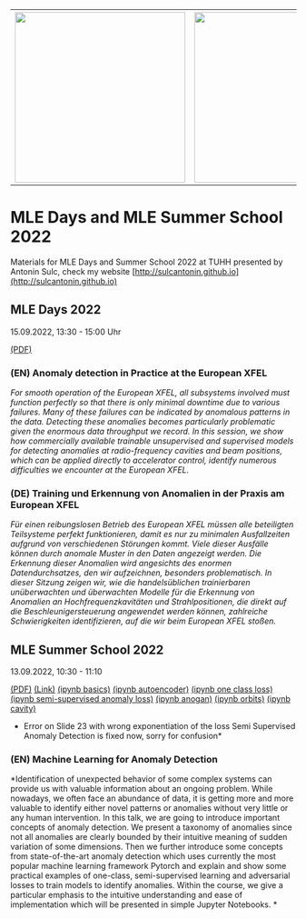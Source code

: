 <table>
  <tr>
    <th>
      <a href="https://www.mle-days.hamburg"><img src="https://www.mle-days.hamburg/assets/images/logo_mle_days_horizontal_white_22.svg"  width="300"></a>
     </th>
    <th> 
       <a href="https://www.mle-school.hamburg"><img src="https://mle-school.hamburg/assets/images/logo_mle_summer_school22_white.svg"  width="300"></a>
    </th>
  </tr>
</table>

# MLE Days and MLE Summer School 2022

Materials for MLE Days and Summer School 2022 at TUHH presented by Antonin Sulc, check my website [http://sulcantonin.github.io](http://sulcantonin.github.io)

## MLE Days 2022
15.09.2022, 13:30 - 15:00 Uhr

[(PDF)](https://github.com/sulcantonin/MLE2022/blob/main/MLE_Days.pdf)

### (EN) Anomaly detection in Practice at the European XFEL
*For smooth operation of the European XFEL, all subsystems involved must function perfectly so that there is only minimal downtime due to various failures. Many of these failures can be indicated by anomalous patterns in the data. Detecting these anomalies becomes particularly problematic given the enormous data throughput we record. In this session, we show how commercially available trainable unsupervised and supervised models for detecting anomalies at radio-frequency cavities and beam positions, which can be applied directly to accelerator control, identify numerous difficulties we encounter at the European XFEL.*

### (DE) Training und Erkennung von Anomalien in der Praxis am European XFEL
*Für einen reibungslosen Betrieb des European XFEL müssen alle beteiligten Teilsysteme perfekt funktionieren, damit es nur zu minimalen Ausfallzeiten aufgrund von verschiedenen Störungen kommt. Viele dieser Ausfälle können durch anomale Muster in den Daten angezeigt werden. Die Erkennung dieser Anomalien wird angesichts des enormen Datendurchsatzes, den wir aufzeichnen, besonders problematisch. In dieser Sitzung zeigen wir, wie die handelsüblichen trainierbaren unüberwachten und überwachten Modelle für die Erkennung von Anomalien an Hochfrequenzkavitäten und Strahlpositionen, die direkt auf die Beschleunigersteuerung angewendet werden können, zahlreiche Schwierigkeiten identifizieren, auf die wir beim European XFEL stoßen.*


## MLE Summer School 2022
13.09.2022, 10:30 - 11:10 

[(PDF)](https://github.com/sulcantonin/MLE2022/blob/main/MLE_Days.pdf) [(Link)](https://mle-school.hamburg/use-case-desy-i.html) [(ipynb basics)](https://github.com/sulcantonin/MLE2022/blob/main/MLE_Basics.ipynb) [(ipynb autoencoder)](https://github.com/sulcantonin/MLE2022/blob/main/MLE_Autoenc.ipynb) [(ipynb one class loss)](https://github.com/sulcantonin/MLE2022/blob/main/MLE_OCL.ipynb) [(ipynb semi-supervised anomaly loss)](https://github.com/sulcantonin/MLE2022/blob/main/MLE_SAD.ipynb) [(ipynb anogan)](https://github.com/sulcantonin/MLE2022/blob/main/MLE_GAN.ipynb) [(ipynb orbits)](https://github.com/sulcantonin/MLE2022/blob/main/MLE_orbits.ipynb) [(ipynb cavity)](https://github.com/sulcantonin/MLE2022/blob/main/MLE_cavity.ipynb)

* Error on Slide 23 with wrong exponentiation of the loss Semi Supervised Anomaly Detection is fixed now, sorry for confusion*

### (EN) Machine Learning for Anomaly Detection
*Identification of unexpected behavior of some complex systems can provide us with valuable information about an ongoing problem. While nowadays, we often face an abundance of data, it is getting more and more valuable to identify either novel patterns or anomalies without very little or any human intervention. In this talk, we are going to introduce important concepts of anomaly detection. We present a taxonomy of anomalies since not all anomalies are clearly bounded by their intuitive meaning of sudden variation of some dimensions. Then we further introduce some concepts from state-of-the-art anomaly detection which uses currently the most popular machine learning framework Pytorch and explain and show some practical examples of one-class, semi-supervised learning and adversarial losses to train models to identify anomalies. Within the course, we give a particular emphasis to the intuitive understanding and ease of implementation which will be presented in simple Jupyter Notebooks. *
